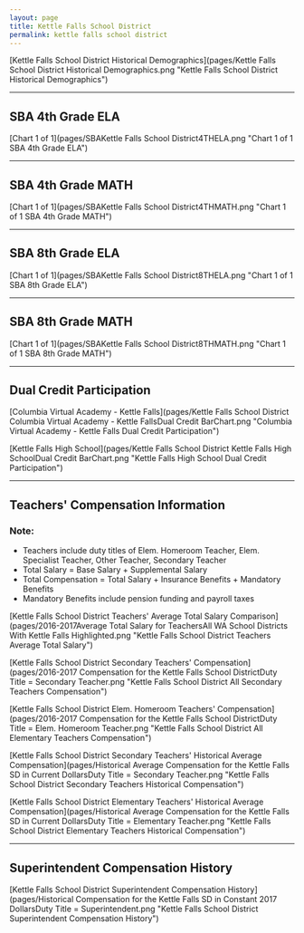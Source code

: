 ```yaml
---
layout: page
title: Kettle Falls School District
permalink: kettle falls school district
---
```



[Kettle Falls School District Historical Demographics](pages/Kettle Falls School District Historical Demographics.png "Kettle Falls School District Historical Demographics")

___

## SBA 4th Grade ELA

[Chart 1 of 1](pages/SBAKettle Falls School District4THELA.png "Chart 1 of 1 SBA 4th Grade ELA")


___

## SBA 4th Grade MATH

[Chart 1 of 1](pages/SBAKettle Falls School District4THMATH.png "Chart 1 of 1 SBA 4th Grade MATH")


___

## SBA 8th Grade ELA

[Chart 1 of 1](pages/SBAKettle Falls School District8THELA.png "Chart 1 of 1 SBA 8th Grade ELA")


___

## SBA 8th Grade MATH

[Chart 1 of 1](pages/SBAKettle Falls School District8THMATH.png "Chart 1 of 1 SBA 8th Grade MATH")


___

## Dual Credit Participation

[Columbia Virtual Academy - Kettle Falls](pages/Kettle Falls School District Columbia Virtual Academy - Kettle FallsDual Credit BarChart.png "Columbia Virtual Academy - Kettle Falls Dual Credit Participation")

[Kettle Falls High School](pages/Kettle Falls School District Kettle Falls High SchoolDual Credit BarChart.png "Kettle Falls High School Dual Credit Participation")


___

## Teachers' Compensation Information
### Note:
- Teachers include duty titles of Elem. Homeroom Teacher, Elem. Specialist Teacher, Other Teacher, Secondary Teacher
- Total Salary = Base Salary + Supplemental Salary
- Total Compensation = Total Salary + Insurance Benefits + Mandatory Benefits
- Mandatory Benefits include pension funding and payroll taxes

[Kettle Falls School District Teachers' Average Total Salary Comparison](pages/2016-2017Average Total Salary for TeachersAll WA School Districts With Kettle Falls Highlighted.png "Kettle Falls School District Teachers Average Total Salary")

[Kettle Falls School District Secondary Teachers' Compensation](pages/2016-2017 Compensation for the Kettle Falls School DistrictDuty Title = Secondary Teacher.png "Kettle Falls School District All Secondary Teachers Compensation")

[Kettle Falls School District Elem. Homeroom Teachers' Compensation](pages/2016-2017 Compensation for the Kettle Falls School DistrictDuty Title = Elem. Homeroom Teacher.png "Kettle Falls School District All Elementary Teachers Compensation")

[Kettle Falls School District Secondary Teachers' Historical Average Compensation](pages/Historical Average Compensation for the Kettle Falls SD in Current DollarsDuty Title = Secondary Teacher.png "Kettle Falls School District Secondary Teachers Historical Compensation")

[Kettle Falls School District Elementary Teachers' Historical Average Compensation](pages/Historical Average Compensation for the Kettle Falls SD in Current DollarsDuty Title = Elementary Teacher.png "Kettle Falls School District Elementary Teachers Historical Compensation")


___

## Superintendent Compensation History

[Kettle Falls School District Superintendent Compensation History](pages/Historical Compensation for the Kettle Falls SD in Constant 2017 DollarsDuty Title = Superintendent.png "Kettle Falls School District Superintendent Compensation History")

